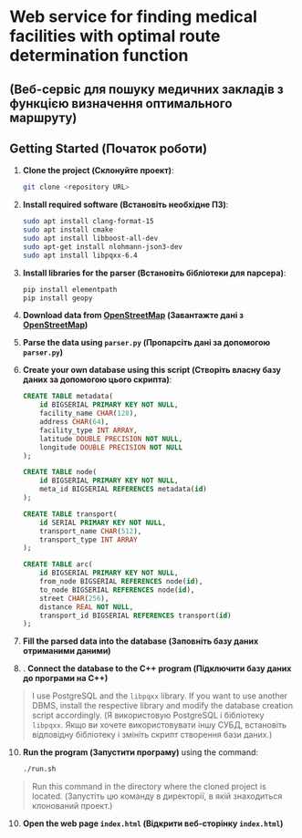 # Web service for finding medical facilities with optimal route determination function
## (Веб-сервіс для пошуку медичних закладів з функцією визначення оптимального маршруту)

## Getting Started (Початок роботи)

1. **Clone the project (Склонуйте проект)**:
    ```bash
    git clone <repository URL>
    ```

2. **Install required software (Встановіть необхідне ПЗ)**:
    ```bash
    sudo apt install clang-format-15
    sudo apt install cmake
    sudo apt install libboost-all-dev
    sudo apt-get install nlohmann-json3-dev
    sudo apt install libpqxx-6.4
    ```

3. **Install libraries for the parser (Встановіть бібліотеки для парсера)**:
    ```bash
    pip install elementpath
    pip install geopy
    ```

4. **Download data from [OpenStreetMap](https://www.openstreetmap.org/export#map=15/50.4442/30.5297) (Завантажте дані з [OpenStreetMap](https://www.openstreetmap.org/export#map=15/50.4442/30.5297))**

5. **Parse the data using `parser.py` (Пропарсіть дані за допомогою `parser.py`)**

6. **Create your own database using this script (Створіть власну базу даних за допомогою цього скрипта)**:
    ```sql
    CREATE TABLE metadata(
        id BIGSERIAL PRIMARY KEY NOT NULL,
        facility_name CHAR(128),
        address CHAR(64),
        facility_type INT ARRAY,
        latitude DOUBLE PRECISION NOT NULL,
        longitude DOUBLE PRECISION NOT NULL
    );

    CREATE TABLE node(
        id BIGSERIAL PRIMARY KEY NOT NULL,
        meta_id BIGSERIAL REFERENCES metadata(id)
    );

    CREATE TABLE transport(
        id SERIAL PRIMARY KEY NOT NULL,
        transport_name CHAR(512),
        transport_type INT ARRAY
    );

    CREATE TABLE arc(
        id BIGSERIAL PRIMARY KEY NOT NULL,
        from_node BIGSERIAL REFERENCES node(id),
        to_node BIGSERIAL REFERENCES node(id),
        street CHAR(256),
        distance REAL NOT NULL,
        transport_id BIGSERIAL REFERENCES transport(id)
    );
    ```

7. **Fill the parsed data into the database (Заповніть базу даних отриманими даними)**

8. . **Connect the database to the C++ program (Підключити базу даних до програми на C++)**

> I use PostgreSQL and the `libpqxx` library. If you want to use another DBMS, install the respective library and modify the database creation script accordingly. (Я використовую PostgreSQL і бібліотеку `libpqxx`. Якщо ви хочете використовувати іншу СУБД, встановіть відповідну бібліотеку і змініть скрипт створення бази даних.)

10. **Run the program (Запустити програму)** using the command:
    ```bash
    ./run.sh
    ```
> Run this command in the directory where the cloned project is located. (Запустіть цю команду в директорії, в якій знаходиться клонований проект.)

10. **Open the web page `index.html` (Відкрити веб-сторінку `index.html`)**
